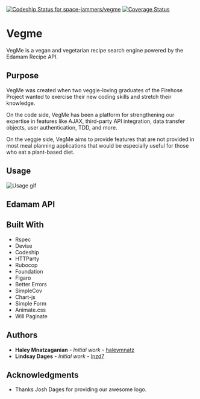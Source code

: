 <!-- Logo -->

<!-- Badges -->
[ ![Codeship Status for space-jammers/vegme](https://app.codeship.com/projects/38b27720-3a55-0135-a097-3ea7e05708f3/status?branch=master)](https://app.codeship.com/projects/228577)
[![Coverage Status](https://coveralls.io/repos/github/space-jammers/vegme/badge.svg?branch=master)](https://coveralls.io/github/space-jammers/vegme?branch=master)

# Vegme

VegMe is a vegan and vegetarian recipe search engine powered by the Edamam Recipe API. <!-- Heroku URL -->

## Purpose

VegMe was created when two veggie-loving graduates of the Firehose Project wanted to exercise their new coding skills and stretch their knowledge.

On the code side, VegMe has been a platform for strengthening our expertise in features like AJAX, third-party API integration, data transfer objects, user authentication, TDD, and more.

On the veggie side, VegMe aims to provide features that are not provided in most meal planning applications that would be especially useful for those who eat a plant-based diet.

## Usage

![Usage gif](https://github.com/space-jammers/vegme/raw/master/app/assets/videos/blueberry_pie.gif)

## Edamam API <!-- ??? -->

## Built With <!-- Add links? -->

* Rspec
* Devise
* Codeship
* HTTParty
* Rubocop
* Foundation
* Figaro
* Better Errors
* SimpleCov
* Chart-js
* Simple Form
* Animate.css
* Will Paginate

## Authors

* **Haley Mnatzaganian** - *Initial work* - [haleymnatz](https://github.com/haleymnatz)
* **Lindsay Dages** - *Initial work* - [lnzd7](https://github.com/lnzd17h)

## Acknowledgments

* Thanks Josh Dages for providing our awesome logo.
